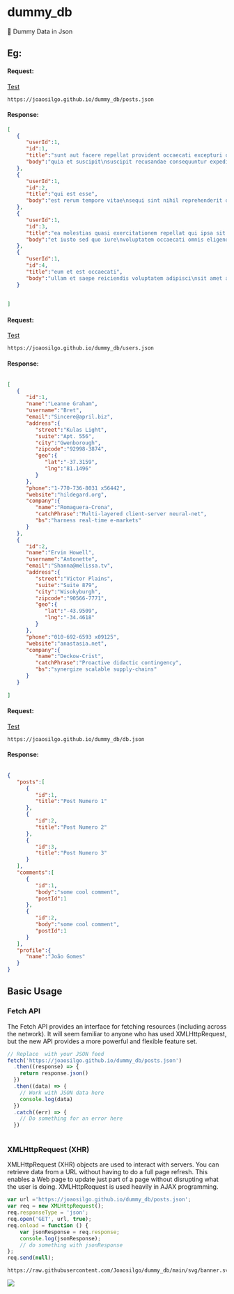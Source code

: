# dummy_db
🧪 Dummy Data in Json


## Eg:


#### Request:

[Test](https://joaosilgo.github.io/dummy_db/posts.json)

````
https://joaosilgo.github.io/dummy_db/posts.json

````


#### Response:
````json
[
   {
      "userId":1,
      "id":1,
      "title":"sunt aut facere repellat provident occaecati excepturi optio reprehenderit",
      "body":"quia et suscipit\nsuscipit recusandae consequuntur expedita et cum\nreprehenderit molestiae ut ut quas totam\nnostrum rerum est autem sunt rem eveniet architecto"
   },
   {
      "userId":1,
      "id":2,
      "title":"qui est esse",
      "body":"est rerum tempore vitae\nsequi sint nihil reprehenderit dolor beatae ea dolores neque\nfugiat blanditiis voluptate porro vel nihil molestiae ut reiciendis\nqui aperiam non debitis possimus qui neque nisi nulla"
   },
   {
      "userId":1,
      "id":3,
      "title":"ea molestias quasi exercitationem repellat qui ipsa sit aut",
      "body":"et iusto sed quo iure\nvoluptatem occaecati omnis eligendi aut ad\nvoluptatem doloribus vel accusantium quis pariatur\nmolestiae porro eius odio et labore et velit aut"
   },
   {
      "userId":1,
      "id":4,
      "title":"eum et est occaecati",
      "body":"ullam et saepe reiciendis voluptatem adipisci\nsit amet autem assumenda provident rerum culpa\nquis hic commodi nesciunt rem tenetur doloremque ipsam iure\nquis sunt voluptatem rerum illo velit"
   }
   
   
]


````





#### Request:

[Test](https://joaosilgo.github.io/dummy_db/users.json)

````
https://joaosilgo.github.io/dummy_db/users.json

````


#### Response:
````json

[
   {
      "id":1,
      "name":"Leanne Graham",
      "username":"Bret",
      "email":"Sincere@april.biz",
      "address":{
         "street":"Kulas Light",
         "suite":"Apt. 556",
         "city":"Gwenborough",
         "zipcode":"92998-3874",
         "geo":{
            "lat":"-37.3159",
            "lng":"81.1496"
         }
      },
      "phone":"1-770-736-8031 x56442",
      "website":"hildegard.org",
      "company":{
         "name":"Romaguera-Crona",
         "catchPhrase":"Multi-layered client-server neural-net",
         "bs":"harness real-time e-markets"
      }
   },
   {
      "id":2,
      "name":"Ervin Howell",
      "username":"Antonette",
      "email":"Shanna@melissa.tv",
      "address":{
         "street":"Victor Plains",
         "suite":"Suite 879",
         "city":"Wisokyburgh",
         "zipcode":"90566-7771",
         "geo":{
            "lat":"-43.9509",
            "lng":"-34.4618"
         }
      },
      "phone":"010-692-6593 x09125",
      "website":"anastasia.net",
      "company":{
         "name":"Deckow-Crist",
         "catchPhrase":"Proactive didactic contingency",
         "bs":"synergize scalable supply-chains"
      }
   }
   
]

````





#### Request:

[Test](https://joaosilgo.github.io/dummy_db/db.json)

````
https://joaosilgo.github.io/dummy_db/db.json

````


#### Response:
````json

{
   "posts":[
      {
         "id":1,
         "title":"Post Numero 1"
      },
      {
         "id":2,
         "title":"Post Numero 2"
      },
      {
         "id":3,
         "title":"Post Numero 3"
      }
   ],
   "comments":[
      {
         "id":1,
         "body":"some cool comment",
         "postId":1
      },
      {
         "id":2,
         "body":"some cool comment",
         "postId":1
      }
   ],
   "profile":{
      "name":"João Gomes"
   }
}
````


## Basic Usage

### Fetch API

The Fetch API provides an interface for fetching resources (including across the network). It will seem familiar to anyone who has used XMLHttpRequest, but the new API provides a more powerful and flexible feature set.


````javascript
// Replace  with your JSON feed
fetch('https://joaosilgo.github.io/dummy_db/posts.json')
  .then((response) => {
    return response.json()
  })
  .then((data) => {
    // Work with JSON data here
    console.log(data)
  })
  .catch((err) => {
    // Do something for an error here
  })
  
  ````
  


### XMLHttpRequest (XHR)

XMLHttpRequest (XHR) objects are used to interact with servers. You can retrieve data from a URL without having to do a full page refresh. This enables a Web page to update just part of a page without disrupting what the user is doing. XMLHttpRequest is used heavily in AJAX programming.

````javascript
var url ='https://joaosilgo.github.io/dummy_db/posts.json';
var req = new XMLHttpRequest();
req.responseType = 'json';
req.open('GET', url, true);
req.onload = function () {
    var jsonResponse = req.response;
    console.log(jsonResponse);
    // do something with jsonResponse
};
req.send(null);

  ````
  
  ````
  https://raw.githubusercontent.com/Joaosilgo/dummy_db/main/svg/banner.svg
  
  ````
  
  ![]('https://raw.githubusercontent.com/Joaosilgo/dummy_db/main/svg/banner.svg')
  


